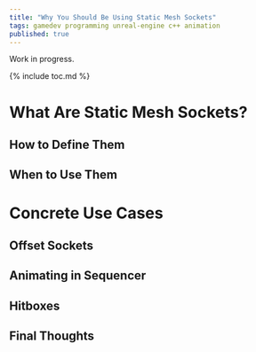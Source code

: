 ```yaml
---
title: "Why You Should Be Using Static Mesh Sockets"
tags: gamedev programming unreal-engine c++ animation
published: true
---
```


Work in progress.

{% include toc.md %}

# What Are Static Mesh Sockets?

## How to Define Them

## When to Use Them

# Concrete Use Cases

## Offset Sockets

## Animating in Sequencer

## Hitboxes

## Final Thoughts
